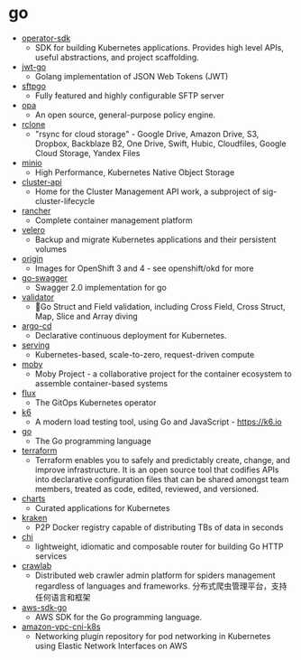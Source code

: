# go
- [operator-sdk](https://github.com/operator-framework/operator-sdk)
  - SDK for building Kubernetes applications. Provides high level APIs, useful abstractions, and project scaffolding.
- [jwt-go](https://github.com/dgrijalva/jwt-go)
  - Golang implementation of JSON Web Tokens (JWT)
- [sftpgo](https://github.com/drakkan/sftpgo)
  - Fully featured and highly configurable SFTP server
- [opa](https://github.com/open-policy-agent/opa)
  - An open source, general-purpose policy engine.
- [rclone](https://github.com/rclone/rclone)
  - "rsync for cloud storage" - Google Drive, Amazon Drive, S3, Dropbox, Backblaze B2, One Drive, Swift, Hubic, Cloudfiles, Google Cloud Storage, Yandex Files
- [minio](https://github.com/minio/minio)
  - High Performance, Kubernetes Native Object Storage
- [cluster-api](https://github.com/kubernetes-sigs/cluster-api)
  - Home for the Cluster Management API work, a subproject of sig-cluster-lifecycle
- [rancher](https://github.com/rancher/rancher)
  - Complete container management platform
- [velero](https://github.com/vmware-tanzu/velero)
  - Backup and migrate Kubernetes applications and their persistent volumes
- [origin](https://github.com/openshift/origin)
  - Images for OpenShift 3 and 4 - see openshift/okd for more
- [go-swagger](https://github.com/go-swagger/go-swagger)
  - Swagger 2.0 implementation for go
- [validator](https://github.com/go-playground/validator)
  - 💯Go Struct and Field validation, including Cross Field, Cross Struct, Map, Slice and Array diving
- [argo-cd](https://github.com/argoproj/argo-cd)
  - Declarative continuous deployment for Kubernetes.
- [serving](https://github.com/knative/serving)
  - Kubernetes-based, scale-to-zero, request-driven compute
- [moby](https://github.com/moby/moby)
  - Moby Project - a collaborative project for the container ecosystem to assemble container-based systems
- [flux](https://github.com/fluxcd/flux)
  - The GitOps Kubernetes operator
- [k6](https://github.com/loadimpact/k6)
  - A modern load testing tool, using Go and JavaScript - https://k6.io
- [go](https://github.com/golang/go)
  - The Go programming language
- [terraform](https://github.com/hashicorp/terraform)
  - Terraform enables you to safely and predictably create, change, and improve infrastructure. It is an open source tool that codifies APIs into declarative configuration files that can be shared amongst team members, treated as code, edited, reviewed, and versioned.
- [charts](https://github.com/helm/charts)
  - Curated applications for Kubernetes
- [kraken](https://github.com/uber/kraken)
  - P2P Docker registry capable of distributing TBs of data in seconds
- [chi](https://github.com/go-chi/chi)
  - lightweight, idiomatic and composable router for building Go HTTP services
- [crawlab](https://github.com/crawlab-team/crawlab)
  - Distributed web crawler admin platform for spiders management regardless of languages and frameworks. 分布式爬虫管理平台，支持任何语言和框架
- [aws-sdk-go](https://github.com/aws/aws-sdk-go)
  - AWS SDK for the Go programming language.
- [amazon-vpc-cni-k8s](https://github.com/aws/amazon-vpc-cni-k8s)
  - Networking plugin repository for pod networking in Kubernetes using Elastic Network Interfaces on AWS
